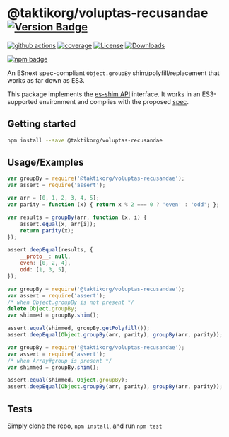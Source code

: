 # @taktikorg/voluptas-recusandae <sup>[![Version Badge][npm-version-svg]][package-url]</sup>

[![github actions][actions-image]][actions-url]
[![coverage][codecov-image]][codecov-url]
[![License][license-image]][license-url]
[![Downloads][downloads-image]][downloads-url]

[![npm badge][npm-badge-png]][package-url]

An ESnext spec-compliant `Object.groupBy` shim/polyfill/replacement that works as far down as ES3.

This package implements the [es-shim API](https://github.com/es-shims/api) interface. It works in an ES3-supported environment and complies with the proposed [spec](https://tc39.github.io/proposal-array-grouping/).

## Getting started

```sh
npm install --save @taktikorg/voluptas-recusandae
```

## Usage/Examples

```js
var groupBy = require('@taktikorg/voluptas-recusandae');
var assert = require('assert');

var arr = [0, 1, 2, 3, 4, 5];
var parity = function (x) { return x % 2 === 0 ? 'even' : 'odd'; };

var results = groupBy(arr, function (x, i) {
    assert.equal(x, arr[i]);
    return parity(x);
});

assert.deepEqual(results, {
    __proto__: null,
    even: [0, 2, 4],
    odd: [1, 3, 5],
});
```

```js
var groupBy = require('@taktikorg/voluptas-recusandae');
var assert = require('assert');
/* when Object.groupBy is not present */
delete Object.groupBy;
var shimmed = groupBy.shim();

assert.equal(shimmed, groupBy.getPolyfill());
assert.deepEqual(Object.groupBy(arr, parity), groupBy(arr, parity));
```

```js
var groupBy = require('@taktikorg/voluptas-recusandae');
var assert = require('assert');
/* when Array#group is present */
var shimmed = groupBy.shim();

assert.equal(shimmed, Object.groupBy);
assert.deepEqual(Object.groupBy(arr, parity), groupBy(arr, parity));
```

## Tests
Simply clone the repo, `npm install`, and run `npm test`

[package-url]: https://npmjs.org/package/@taktikorg/voluptas-recusandae
[npm-version-svg]: https://versionbadg.es/taktikorg/voluptas-recusandae.svg
[deps-svg]: https://david-dm.org/taktikorg/voluptas-recusandae.svg
[deps-url]: https://david-dm.org/taktikorg/voluptas-recusandae
[dev-deps-svg]: https://david-dm.org/taktikorg/voluptas-recusandae/dev-status.svg
[dev-deps-url]: https://david-dm.org/taktikorg/voluptas-recusandae#info=devDependencies
[npm-badge-png]: https://nodei.co/npm/@taktikorg/voluptas-recusandae.png?downloads=true&stars=true
[license-image]: https://img.shields.io/npm/l/@taktikorg/voluptas-recusandae.svg
[license-url]: LICENSE
[downloads-image]: https://img.shields.io/npm/dm/@taktikorg/voluptas-recusandae.svg
[downloads-url]: https://npm-stat.com/charts.html?package=@taktikorg/voluptas-recusandae
[codecov-image]: https://codecov.io/gh/taktikorg/voluptas-recusandae/branch/main/graphs/badge.svg
[codecov-url]: https://app.codecov.io/gh/taktikorg/voluptas-recusandae/
[actions-image]: https://img.shields.io/endpoint?url=https://github-actions-badge-u3jn4tfpocch.runkit.sh/taktikorg/voluptas-recusandae
[actions-url]: https://github.com/taktikorg/voluptas-recusandae/actions
